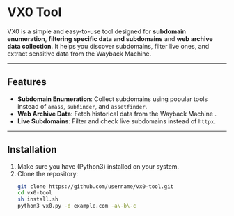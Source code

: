 # VX0 Tool

VX0 is a simple and easy-to-use tool designed for **subdomain enumeration**, **filtering specific data and subdomains** and **web archive data collection**. It helps you discover subdomains, filter live ones, and extract sensitive data from the Wayback Machine.

---

## Features

- **Subdomain Enumeration**: Collect subdomains using popular tools instead of `amass`, `subfinder`, and `assetfinder`.
- **Web Archive Data**: Fetch historical data from the Wayback Machine .
- **Live Subdomains**: Filter and check live subdomains instead of `httpx`.
---

## Installation

1. Make sure you have (Python3) installed on your system.
2. Clone the repository:
   ```bash
   git clone https://github.com/username/vx0-tool.git
   cd vx0-tool
   sh install.sh
   python3 vx0.py -d example.com -a\-b\-c
